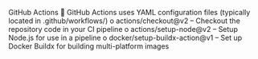 
GitHub Actions
 GitHub Actions uses YAML configuration files (typically located in
.github/workflows/)
o actions/checkout@v2 – Checkout the repository code in
your CI pipeline
o actions/setup-node@v2 – Setup Node.js for use in a
pipeline
o docker/setup-buildx-action@v1 – Set up Docker
Buildx for building multi-platform images